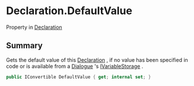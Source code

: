# Declaration.DefaultValue

Property in [Declaration](/docs/api/csharp/yarn.compiler.declaration.md)

## Summary


Gets the default value of this  <a href="yarn.compiler.declaration.md">Declaration</a> , if no
value has been specified in code or is available from a  <a href="yarn.dialogue.md">Dialogue</a> 's  <a href="yarn.ivariablestorage.md">IVariableStorage</a> .


```csharp
public IConvertible DefaultValue { get; internal set; }
```

